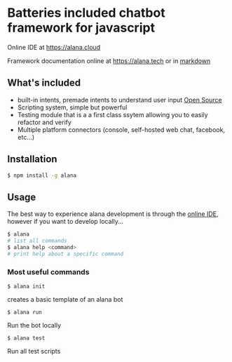 # Batteries included chatbot framework for javascript

Online IDE at https://alana.cloud

Framework documentation online at https://alana.tech or in [markdown](https://github.com/alana-bot/documentation)

## What's included
- built-in intents, premade intents to understand user input [Open Source](https://github.com/alana/intents)
- Scripting system, simple but powerful
- Testing module that is a a first class ssytem allowing you to easily refactor and verify
- Multiple platform connectors (console, self-hosted web chat, facebook, etc...)

## Installation
```bash
$ npm install -g alana
```

## Usage
The best way to experience alana development is through the [online IDE](https://alana.cloud), however if you want to develop locally...
```bash
$ alana
# list all commands
$ alana help <command>
# print help about a specific command
```

### Most useful commands
```
$ alana init
```
creates a basic template of an alana bot

```
$ alana run
```
Run the bot locally

```
$ alana test
```
Run all test scripts

